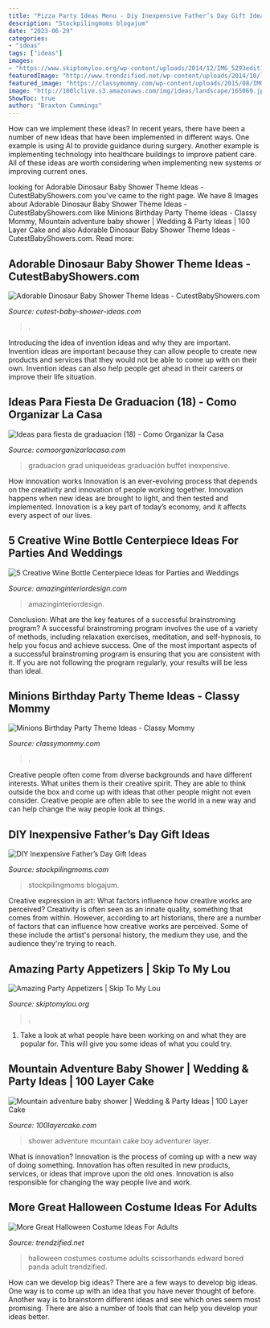 ```yaml
---
title: "Pizza Party Ideas Menu - Diy Inexpensive Father’s Day Gift Ideas"
description: "Stockpilingmoms blogajum"
date: "2023-06-29"
categories:
- "ideas"
tags: ["ideas"]
images:
- "https://www.skiptomylou.org/wp-content/uploads/2014/12/IMG_5293edit1.jpg"
featuredImage: "http://www.trendzified.net/wp-content/uploads/2014/10/lexwardscissorhands2011__700.jpg"
featured_image: "https://classymommy.com/wp-content/uploads/2015/08/IMG_0336.jpg"
image: "http://100lclive.s3.amazonaws.com/img/ideas/landscape/165069.jpg"
ShowToc: true
author: "Braxton Cummings"
---
```



How can we implement these ideas?
In recent years, there have been a number of new ideas that have been implemented in different ways. One example is using AI to provide guidance during surgery. Another example is implementing technology into healthcare buildings to improve patient care. All of these ideas are worth considering when implementing new systems or improving current ones.

	

		
looking for Adorable Dinosaur Baby Shower Theme Ideas - CutestBabyShowers.com you've came to the right page. We have 8 Images about Adorable Dinosaur Baby Shower Theme Ideas - CutestBabyShowers.com like Minions Birthday Party Theme Ideas - Classy Mommy, Mountain adventure baby shower | Wedding &amp; Party Ideas | 100 Layer Cake and also Adorable Dinosaur Baby Shower Theme Ideas - CutestBabyShowers.com. Read more:
		
    
## Adorable Dinosaur Baby Shower Theme Ideas - CutestBabyShowers.com

<img loading=lazy src="https://www.cutest-baby-shower-ideas.com/images/dinosaurbabyshowerdecor.jpg" onerror="this.onerror=null;this.src='https://tse1.mm.bing.net/th?id=OIP.B6zo3k43xERcbbo2qeJqugHaJ4&amp;pid=15.1';" alt="Adorable Dinosaur Baby Shower Theme Ideas - CutestBabyShowers.com">

_Source: cutest-baby-shower-ideas.com_

>. 

	

Introducing the idea of invention ideas and why they are important.
Invention ideas are important because they can allow people to create new products and services that they would not be able to come up with on their own. Invention ideas can also help people get ahead in their careers or improve their life situation.

    
## Ideas Para Fiesta De Graduacion (18) - Como Organizar La Casa

<img loading=lazy src="https://comoorganizarlacasa.com/wp-content/uploads/2016/05/Ideas-para-fiesta-de-graduacion-18.jpg" onerror="this.onerror=null;this.src='https://tse2.mm.bing.net/th?id=OIP.MVq4WikEv-acodmCOX1-7wAAAA&amp;pid=15.1';" alt="Ideas para fiesta de graduacion (18) - Como Organizar la Casa">

_Source: comoorganizarlacasa.com_

>graduacion grad uniqueideas graduación buffet inexpensive. 

	

How innovation works
Innovation is an ever-evolving process that depends on the creativity and innovation of people working together. Innovation happens when new ideas are brought to light, and then tested and implemented. Innovation is a key part of today’s economy, and it affects every aspect of our lives.

    
## 5 Creative Wine Bottle Centerpiece Ideas For Parties And Weddings

<img loading=lazy src="https://www.amazinginteriordesign.com/wp-content/uploads/2014/02/432.jpg" onerror="this.onerror=null;this.src='https://tse2.mm.bing.net/th?id=OIP.AExF5Zy72FeyNo9TbSDv2wHaSV&amp;pid=15.1';" alt="5 Creative Wine Bottle Centerpiece Ideas for Parties and Weddings">

_Source: amazinginteriordesign.com_

>amazinginteriordesign. 

	

Conclusion: What are the key features of a successful brainstroming program?
A successful brainstroming program involves the use of a variety of methods, including relaxation exercises, meditation, and self-hypnosis, to help you focus and achieve success. One of the most important aspects of a successful brainstroming program is ensuring that you are consistent with it. If you are not following the program regularly, your results will be less than ideal.

    
## Minions Birthday Party Theme Ideas - Classy Mommy

<img loading=lazy src="https://classymommy.com/wp-content/uploads/2015/08/IMG_0336.jpg" onerror="this.onerror=null;this.src='https://tse3.mm.bing.net/th?id=OIP.EeCMJwmRcwA-KeoIb0oVSgHaJ4&amp;pid=15.1';" alt="Minions Birthday Party Theme Ideas - Classy Mommy">

_Source: classymommy.com_

>. 

	

Creative people often come from diverse backgrounds and have different interests. What unites them is their creative spirit. They are able to think outside the box and come up with ideas that other people might not even consider. Creative people are often able to see the world in a new way and can help change the way people look at things.

    
## DIY Inexpensive Father’s Day Gift Ideas

<img loading=lazy src="https://www.stockpilingmoms.com/wp-content/uploads/2013/06/Fathers-Day-Gift-2.jpg" onerror="this.onerror=null;this.src='https://tse2.mm.bing.net/th?id=OIP.T1ZmV3w0ZBOdZR7AHEYOEgHaJ4&amp;pid=15.1';" alt="DIY Inexpensive Father’s Day Gift Ideas">

_Source: stockpilingmoms.com_

>stockpilingmoms blogajum. 

	

Creative expression in art: What factors influence how creative works are perceived?
Creativity is often seen as an innate quality, something that comes from within. However, according to art historians, there are a number of factors that can influence how creative works are perceived. Some of these include the artist's personal history, the medium they use, and the audience they're trying to reach.

    
## Amazing Party Appetizers | Skip To My Lou

<img loading=lazy src="https://www.skiptomylou.org/wp-content/uploads/2014/12/IMG_5293edit1.jpg" onerror="this.onerror=null;this.src='https://tse1.mm.bing.net/th?id=OIP.nDLdskXnu90rH50F5WOUigHaLH&amp;pid=15.1';" alt="Amazing Party Appetizers | Skip To My Lou">

_Source: skiptomylou.org_

>. 

	

1. Take a look at what people have been working on and what they are popular for. This will give you some ideas of what you could try. 

    
## Mountain Adventure Baby Shower | Wedding &amp; Party Ideas | 100 Layer Cake

<img loading=lazy src="http://100lclive.s3.amazonaws.com/img/ideas/landscape/165069.jpg" onerror="this.onerror=null;this.src='https://tse2.mm.bing.net/th?id=OIP.QpmNrQZpuPUcsf1Oc8QN9AHaLH&amp;pid=15.1';" alt="Mountain adventure baby shower | Wedding &amp; Party Ideas | 100 Layer Cake">

_Source: 100layercake.com_

>shower adventure mountain cake boy adventurer layer. 

	

What is innovation?
Innovation is the process of coming up with a new way of doing something. Innovation has often resulted in new products, services, or ideas that improve upon the old ones. Innovation is also responsible for changing the way people live and work.

    
## More Great Halloween Costume Ideas For Adults

<img loading=lazy src="http://www.trendzified.net/wp-content/uploads/2014/10/lexwardscissorhands2011__700.jpg" onerror="this.onerror=null;this.src='https://tse1.mm.bing.net/th?id=OIP.8Tf3VPshPshqX4jnFzIn-wHaJ3&amp;pid=15.1';" alt="More Great Halloween Costume Ideas For Adults">

_Source: trendzified.net_

>halloween costumes costume adults scissorhands edward bored panda adult trendzified. 

	

How can we develop big ideas?
There are a few ways to develop big ideas. One way is to come up with an idea that you have never thought of before. Another way is to brainstorm different ideas and see which ones seem most promising. There are also a number of tools that can help you develop your ideas better.

